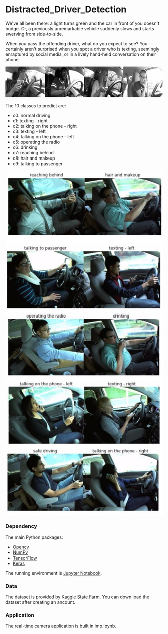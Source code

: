 # Distracted_Driver_Detection


We've all been there: a light turns green and the car in front of you doesn't budge. 
Or, a previously unremarkable vehicle suddenly slows and starts swerving from side-to-side.

When you pass the offending driver, what do you expect to see? 
You certainly aren't surprised when you spot a driver who is texting, seemingly enraptured by social media,
or in a lively hand-held conversation on their phone.

![model](./graph/1.PNG)

The 10 classes to predict are:

- c0: normal driving
- c1: texting - right
- c2: talking on the phone - right
- c3: texting - left
- c4: talking on the phone - left
- c5: operating the radio
- c6: drinking
- c7: reaching behind
- c8: hair and makeup
- c9: talking to passenger

![model](./graph/2.PNG)
![model](./graph/3.PNG)

### Dependency

The main Python packages:
- [Opencv](http://opencv.org/)
- [NumPy](http://www.numpy.org/)
- [TensorFlow](http://tensorflow.org)
- [Keras](https://keras.io)

The running environment is [Jupyter Notebook](https://jupyter.org/install.html).

### Data

The dataset is provided by [Kaggle State Farm](https://www.kaggle.com/c/state-farm-distracted-driver-detection/submissions?sortBy=date&group=successful&page=1). You can down load the dataset after creating an ancount.


### Application

The real-time camera application is built in imp.ipynb.
